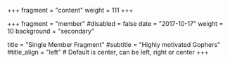 +++
fragment = "content"
weight = 111
+++

+++
fragment = "member"
#disabled = false
date = "2017-10-17"
weight = 10
background = "secondary"

title = "Single Member Fragment"
#subtitle = "Highly motivated Gophers"
#title_align = "left" # Default is center, can be left, right or center
+++

